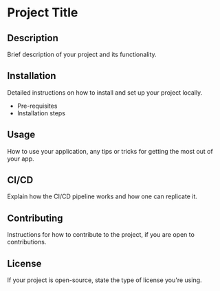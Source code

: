 # Project Title

## Description

Brief description of your project and its functionality.

## Installation

Detailed instructions on how to install and set up your project locally.
- Pre-requisites
- Installation steps

## Usage

How to use your application, any tips or tricks for getting the most out of your app.

## CI/CD

Explain how the CI/CD pipeline works and how one can replicate it.

## Contributing

Instructions for how to contribute to the project, if you are open to contributions.

## License

If your project is open-source, state the type of license you're using.
